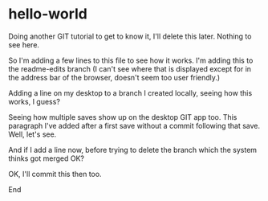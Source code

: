 # hello-world
Doing another GIT tutorial to get to know it, I'll delete this later. Nothing to see here.

So I'm adding a few lines to this file to see how it works. I'm adding this to the readme-edits branch (I can't see where that is displayed except for in the address bar of the browser, doesn't seem too user friendly.)

Adding a line on my desktop to a branch I created locally, seeing how this works, I guess?

Seeing how multiple saves show up on the desktop GIT app too. This paragraph I've added after a first save without a commit following that save. Well, let's see.

And if I add a line now, before trying to delete the branch which the system thinks got merged OK?

OK, I'll commit this then too.

End
